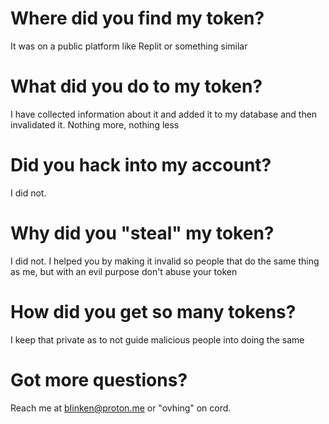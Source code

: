 # Where did you find my token?
It was on a public platform like Replit or something similar

# What did you do to my token?
I have collected information about it and added it to my database and then invalidated it. Nothing more, nothing less

# Did you hack into my account?
I did not. 

# Why did you "steal" my token?
I did not. I helped you by making it invalid so people that do the same thing as me, but with an evil purpose don't abuse your token

# How did you get so many tokens?
I keep that private as to not guide malicious people into doing the same

# Got more questions?
Reach me at bIinken@proton.me or "ovhing" on cord.
